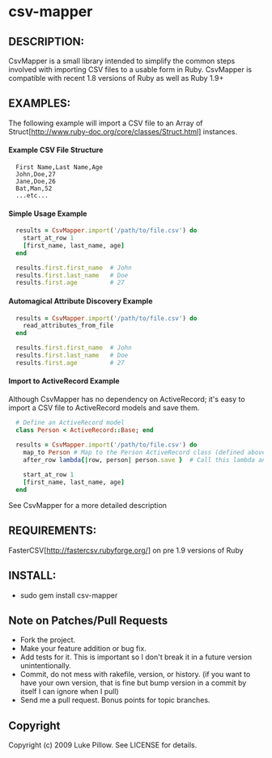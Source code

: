 # csv-mapper

## DESCRIPTION:

CsvMapper is a small library intended to simplify the common steps involved with importing CSV files to a usable form in Ruby.  CsvMapper is compatible with recent 1.8 versions of Ruby as well as Ruby 1.9+

## EXAMPLES:

The following example will import a CSV file to an Array of Struct[http://www.ruby-doc.org/core/classes/Struct.html] instances.

#### Example CSV File Structure
```
  First Name,Last Name,Age
  John,Doe,27
  Jane,Doe,26
  Bat,Man,52
  ...etc...
```

#### Simple Usage Example
```ruby
  results = CsvMapper.import('/path/to/file.csv') do
    start_at_row 1
    [first_name, last_name, age]
  end

  results.first.first_name  # John
  results.first.last_name   # Doe
  results.first.age         # 27
```

#### Automagical Attribute Discovery Example
```ruby
  results = CsvMapper.import('/path/to/file.csv') do
    read_attributes_from_file
  end

  results.first.first_name  # John
  results.first.last_name   # Doe
  results.first.age         # 27
```

#### Import to ActiveRecord Example
Although CsvMapper has no dependency on ActiveRecord; it's easy to import a CSV file to ActiveRecord models and save them.

```ruby
  # Define an ActiveRecord model
  class Person < ActiveRecord::Base; end

  results = CsvMapper.import('/path/to/file.csv') do
    map_to Person # Map to the Person ActiveRecord class (defined above) instead of the default Struct.
    after_row lambda{|row, person| person.save }  # Call this lambda and save each record after it's parsed.
    
    start_at_row 1
    [first_name, last_name, age]
  end
```
  
See CsvMapper for a more detailed description
  
## REQUIREMENTS:

FasterCSV[http://fastercsv.rubyforge.org/] on pre 1.9 versions of Ruby

## INSTALL:

* sudo gem install csv-mapper

## Note on Patches/Pull Requests
 
* Fork the project.
* Make your feature addition or bug fix.
* Add tests for it. This is important so I don't break it in a
  future version unintentionally.
* Commit, do not mess with rakefile, version, or history.
  (if you want to have your own version, that is fine but bump version in a commit by itself I can ignore when I pull)
* Send me a pull request. Bonus points for topic branches.

## Copyright

Copyright (c) 2009 Luke Pillow. See LICENSE for details.
